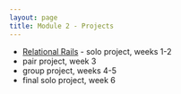 ```yaml
---
layout: page
title: Module 2 - Projects
---
```


* [Relational Rails](./relational_rails) - solo project, weeks 1-2
* pair project, week 3
* group project, weeks 4-5
* final solo project, week 6
